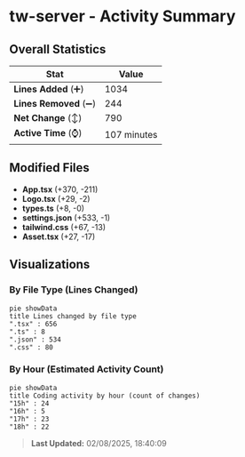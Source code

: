 # tw-server - Activity Summary 

## Overall Statistics

| Stat                   | Value                                                             |
| ---------------------- | ----------------------------------------------------------------- |
| **Lines Added** (➕)   | 1034                                          |
| **Lines Removed** (➖) | 244                                        |
| **Net Change** (↕)    | 790                |
| **Active Time** (⌚)   | 107 minutes |


## Modified Files
- **App.tsx** (+370, -211)
- **Logo.tsx** (+29, -2)
- **types.ts** (+8, -0)
- **settings.json** (+533, -1)
- **tailwind.css** (+67, -13)
- **Asset.tsx** (+27, -17)

## Visualizations

### By File Type (Lines Changed)

```mermaid
pie showData
title Lines changed by file type
".tsx" : 656
".ts" : 8
".json" : 534
".css" : 80
```

### By Hour (Estimated Activity Count)

```mermaid
pie showData
title Coding activity by hour (count of changes)
"15h" : 24
"16h" : 5
"17h" : 23
"18h" : 22
```


> **Last Updated:** 02/08/2025, 18:40:09